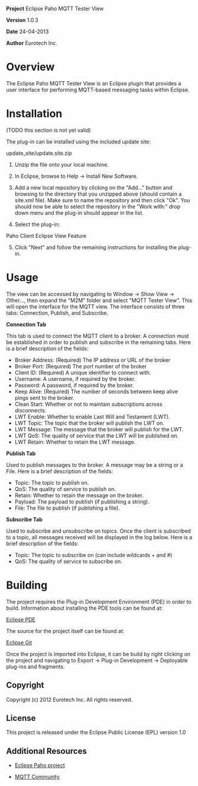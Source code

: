 **Project**  Eclipse Paho MQTT Tester View

**Version**  1.0.3

**Date**     24-04-2013

**Author**   Eurotech Inc.


# Overview

The Eclipse Paho MQTT Tester View is an Eclipse plugin that provides a user interface for performing MQTT-based messaging tasks within Eclipse.  


# Installation

(TODO this section is not yet valid)

The plug-in can be installed using the included update site:

 update_site/update.site.zip
 
1) Unzip the file onto your local machine.  

2) In Eclipse, browse to Help -> Install New Software.

3) Add a new local repository by clicking on the "Add..." button and browsing to the directory that you unzipped above (should contain a site.xml file).  Make sure to name the repository and then click "Ok".  You should now be able to select the repository in the "Work with:" drop down menu and the plug-in should appear in the list.  

4) Select the plug-in:

 Paho Client Eclipse View Feature
	
5) Click "Next" and follow the remaining instructions for installing the plug-in.

# Usage

The view can be accessed by navigating to Window -> Show View -> Other..., then expand the "M2M" folder and select "MQTT Tester View".  This will open the interface for the MQTT view.  The interface consists of three tabs: Connection, Publish, and Subscribe.

**Connection Tab**

This tab is used to connect the MQTT client to a broker.  A connection must be established in order to publish and subscribe in the remaining tabs.  Here is a brief description of the fields:

 * Broker Address: (Required) The IP address or URL of the broker
 * Broker Port:    (Required) The port number of the broker
 * Client ID:      (Required) A unique identifier to connect with.
 * Username:       A username, if required by the broker.
 * Password:       A password, if required by the broker.
 * Keep Alive:     (Required) The number of seconds between keep alive pings sent to the broker.
 * Clean Start:    Whether or not to maintain subscriptions across disconnects.
 * LWT Enable:     Whether to enable Last Will and Testament (LWT).
 * LWT Topic:      The topic that the broker will publish the LWT on.
 * LWT Message:    The message that the broker will publish for the LWT.
 * LWT QoS:	The quality of service that the LWT will be published on.
 * LWT Retain:	Whether to retain the LWT message.

**Publish Tab**

Used to publish messages to the broker.  A message may be a string or a File.  Here is a brief description of the fields:

 * Topic:	 The topic to publish on.
 * QoS:     The quality of service to publish on.
 * Retain:  Whether to retain the message on the broker.
 * Payload: The payload to publish (if publishing a string).
 * File:    The file to publish (if publishing a file).

**Subscribe Tab**

Used to subscribe and unsubscribe on topics.  Once the client is subscribed to a topic, all messages received will be displayed in the log below.  Here is a brief description of the fields:

 * Topic: The topic to subscribe on (can include wildcards + and #)
 * QoS:   The quality of service to subscribe on.


# Building

The project requires the Plug-in Development Environment (PDE) in order to build. Information about installing the PDE tools can be found at: 

 [Eclipse PDE](www.eclipse.org/pde)
	
The source for the project itself can be found at:

 [Eclipse Git](http://git.eclipse.org/c/paho/org.eclipse.paho.mqtt.esf.git/)
	
Once the project is imported into Eclipse, it can be build by right clicking on the project and navigating to Export -> Plug-in Development -> Deployable plug-ins and fragments.


## Copyright

Copyright (c) 2012 Eurotech Inc. All rights reserved.


## License

This project is released under the Eclipse Public License (EPL) version 1.0


## Additional Resources

* [Eclipse Paho project](http://www.eclipse.org/paho/)

* [MQTT Community](http://www.mqtt.org)


